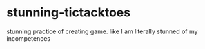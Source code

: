 # stunning-tictacktoes
stunning practice of creating game. like I am literally stunned of my incompetences
